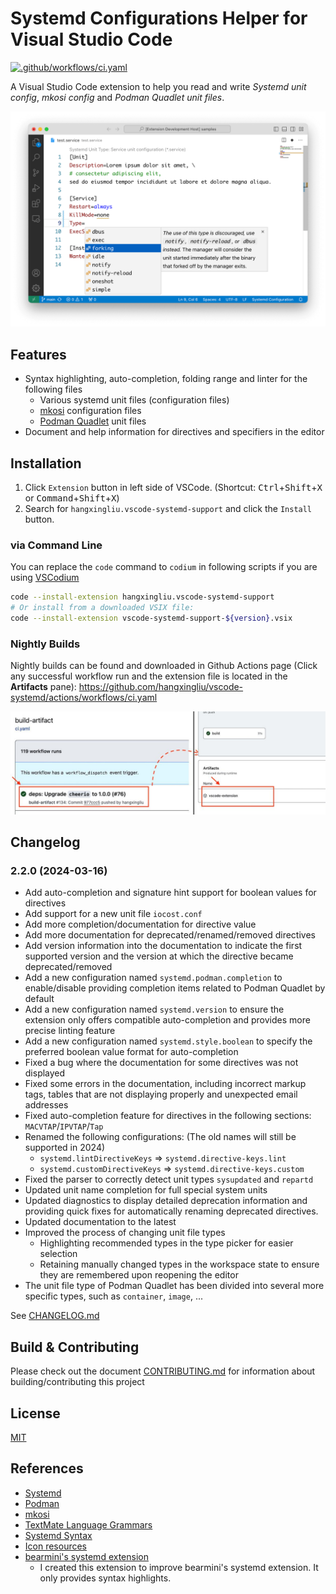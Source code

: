 # Systemd Configurations Helper for Visual Studio Code

[![.github/workflows/ci.yaml](https://github.com/hangxingliu/vscode-systemd/actions/workflows/ci.yaml/badge.svg)](https://github.com/hangxingliu/vscode-systemd/actions/workflows/ci.yaml)

A Visual Studio Code extension to help you read and write *Systemd unit config*, *mkosi config* and *Podman Quadlet unit files*.

![The screenshot of this extension](https://raw.githubusercontent.com/hangxingliu/vscode-systemd/HEAD/docs/images/screenshot-2.2.0.png)

## Features

- Syntax highlighting, auto-completion, folding range and linter for the following files
  - Various systemd unit files (configuration files)
  - [mkosi](https://github.com/systemd/mkosi) configuration files
  - [Podman Quadlet](https://github.com/containers/podman) unit files
- Document and help information for directives and specifiers in the editor

## Installation

1. Click `Extension` button in left side of VSCode. (Shortcut: <kbd>Ctrl</kbd>+<kbd>Shift</kbd>+<kbd>X</kbd> or <kbd>Command</kbd>+<kbd>Shift</kbd>+<kbd>X</kbd>)
2. Search for `hangxingliu.vscode-systemd-support` and click the `Install` button.

### via Command Line

You can replace the `code` command to `codium` in following scripts if you are using [VSCodium](https://vscodium.com/)

``` bash
code --install-extension hangxingliu.vscode-systemd-support
# Or install from a downloaded VSIX file:
code --install-extension vscode-systemd-support-${version}.vsix
```

### Nightly Builds

Nightly builds can be found and downloaded in Github Actions page 
(Click any successful workflow run and the extension file is located in the **Artifacts** pane):
<https://github.com/hangxingliu/vscode-systemd/actions/workflows/ci.yaml>

![How to download nightly builds](docs/images/download-nightly-builds.jpg)

## Changelog

### 2.2.0 (2024-03-16)

- Add auto-completion and signature hint support for boolean values for directives
- Add support for a new unit file `iocost.conf`
- Add more completion/documentation for directive value
- Add more documentation for deprecated/renamed/removed directives
- Add version information into the documentation to indicate the first supported version and the version at which the directive became deprecated/removed
- Add a new configuration named `systemd.podman.completion` to enable/disable providing completion items related to Podman Quadlet by default
- Add a new configuration named `systemd.version` to ensure the extension only offers compatible auto-completion and provides more precise linting feature
- Add a new configuration named `systemd.style.boolean` to specify the preferred boolean value format for auto-completion
- Fixed a bug where the documentation for some directives was not displayed
- Fixed some errors in the documentation, including incorrect markup tags, tables that are not 
displaying properly and unexpected email addresses
- Fixed auto-completion feature for directives in the following sections: `MACVTAP`/`IPVTAP`/`Tap`
- Renamed the following configurations: (The old names will still be supported in 2024)
    - `systemd.lintDirectiveKeys` => `systemd.directive-keys.lint`
    - `systemd.customDirectiveKeys` => `systemd.directive-keys.custom`
- Fixed the parser to correctly detect unit types `sysupdated` and `repartd`
- Updated unit name completion for full special system units 
- Updated diagnostics to display detailed deprecation information and providing quick fixes for automatically renaming deprecated directives.
- Updated documentation to the latest
- Improved the process of changing unit file types
    - Highlighting recommended types in the type picker for easier selection
    - Retaining manually changed types in the workspace state to ensure they are remembered upon reopening the editor
- The unit file type of Podman Quadlet has been divided into several more specific types, such as `container`, `image`, ...

See [CHANGELOG.md](docs/CHANGELOG.md)

## Build & Contributing

Please check out the document [CONTRIBUTING.md](docs/CONTRIBUTING.md) for information 
about building/contributing this project

## License

[MIT](LICENSE)

## References

- [Systemd](https://github.com/systemd/systemd)
- [Podman](https://github.com/containers/podman)
- [mkosi](https://github.com/systemd/mkosi)
- [TextMate Language Grammars](https://macromates.com/manual/en/language_grammars)
- [Systemd Syntax](https://www.freedesktop.org/software/systemd/man/systemd.syntax.html#)
- [Icon resources](https://github.com/edent/SuperTinyIcons)
- [bearmini's systemd extension](https://github.com/bearmini/vscode-systemd-unit-file)
    - I created this extension to improve bearmini's systemd extension. It only provides syntax highlights.

